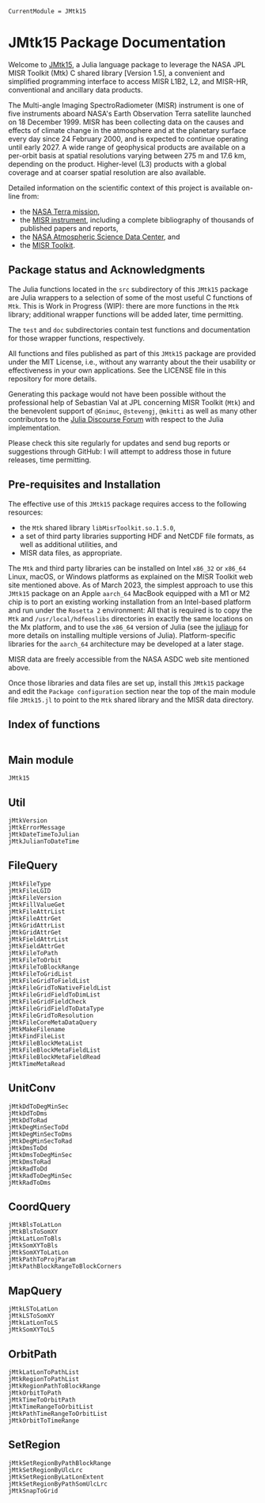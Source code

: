```@meta
CurrentModule = JMtk15
```

# JMtk15 Package Documentation

Welcome to [JMtk15](https://github.com/mmverstraete/JMtk15.jl), a Julia language package to leverage the NASA JPL MISR Toolkit (Mtk) C shared library [Version 1.5], a convenient and simplified programming interface to access MISR L1B2, L2, and MISR-HR, conventional and ancillary data products.

The Multi-angle Imaging SpectroRadiometer (MISR) instrument is one of five instruments aboard NASA's Earth Observation Terra satellite launched on 18 December 1999. MISR has been collecting data on the causes and effects of climate change in the atmosphere and at the planetary surface every day since 24 February 2000, and is expected to continue operating until early 2027. A wide range of geophysical products are available on a per-orbit basis at spatial resolutions varying between 275 m and 17.6 km, depending on the product. Higher-level (L3) products with a global coverage and at coarser spatial resolution are also available.

Detailed information on the scientific context of this project is available on-line from:

* the [NASA Terra mission](https://terra.nasa.gov/about/mission),
* the [MISR instrument](https://misr.jpl.nasa.gov/), including a complete bibliography of thousands of published papers and reports,
* the [NASA Atmospheric Science Data Center](https://asdc.larc.nasa.gov/project/MISR), and
* the [MISR Toolkit](https://github.com/nasa/MISR-Toolkit).

## Package status and Acknowledgments

The Julia functions located in the `src` subdirectory of this `JMtk15` package are Julia wrappers to a selection of some of the most useful C functions of `Mtk`. This is Work in Progress (WIP): there are more functions in the `Mtk` library; additional wrapper functions will be added later, time permitting.

The `test` and `doc` subdirectories contain test functions and documentation for those wrapper functions, respectively.

All functions and files published as part of this `JMtk15` package are provided under the MIT License, i.e., without any warranty about the their usability or effectiveness in your own applications. See the LICENSE file in this repository for more details.

Generating this package would not have been possible without the professional help of Sebastian Val at JPL concerning MISR Toolkit (`Mtk`) and the benevolent support of `@Gnimuc`, `@stevengj`, `@mkitti` as well as many other contributors to the [Julia Discourse Forum](https://discourse.julialang.org/) with respect to the Julia implementation.

Please check this site regularly for updates and send bug reports or suggestions through GitHub: I will attempt to address those in future releases, time permitting.

## Pre-requisites and Installation

The effective use of this `JMtk15` package requires access to the following resources:

* the `Mtk` shared library `libMisrToolkit.so.1.5.0`,
* a set of third party libraries supporting HDF and NetCDF file formats, as well as additional utilities, and
* MISR data files, as appropriate.

The `Mtk` and third party libraries can be installed on Intel `x86_32` or `x86_64` Linux, macOS, or Windows platforms as explained on the MISR Toolkit web site mentioned above. As of March 2023, the simplest approach to use this `JMtk15` package on an Apple `aarch_64` MacBook equipped with a M1 or M2 chip is to port an existing working installation from an Intel-based platform and run under the `Rosetta 2` environment: All that is required is to copy the `Mtk` and `/usr/local/hdfeoslibs` directories in exactly the same locations on the Mx platform, and to use the `x86_64` version of Julia (see the [juliaup](https://github.com/JuliaLang/juliaup) for more details on installing multiple versions of Julia). Platform-specific libraries for the `aarch_64` architecture may be developed at a later stage.

MISR data are freely accessible from the NASA ASDC web site mentioned above.

Once those libraries and data files are set up, install this `JMtk15` package and edit the `Package configuration` section near the top of the main module file `JMtk15.jl` to point to the `Mtk` shared library and the MISR data directory.

## Index of functions

```@index
```

## Main module

```@docs
JMtk15
```

## Util

```@docs
jMtkVersion
jMtkErrorMessage
jMtkDateTimeToJulian
jMtkJulianToDateTime
```

## FileQuery

```@docs
jMtkFileType
jMtkFileLGID
jMtkFileVersion
jMtkFillValueGet
jMtkFileAttrList
jMtkFileAttrGet
jMtkGridAttrList
jMtkGridAttrGet
jMtkFieldAttrList
jMtkFieldAttrGet
jMtkFileToPath
jMtkFileToOrbit
jMtkFileToBlockRange
jMtkFileToGridList
jMtkFileGridToFieldList
jMtkFileGridToNativeFieldList
jMtkFileGridFieldToDimList
jMtkFileGridFieldCheck
jMtkFileGridFieldToDataType
jMtkFileGridToResolution
jMtkFileCoreMetaDataQuery
jMtkMakeFilename
jMtkFindFileList
jMtkFileBlockMetaList
jMtkFileBlockMetaFieldList
jMtkFileBlockMetaFieldRead
jMtkTimeMetaRead
```

## UnitConv

```@docs
jMtkDdToDegMinSec
jMtkDdToDms
jMtkDdToRad
jMtkDegMinSecToDd
jMtkDegMinSecToDms
jMtkDegMinSecToRad
jMtkDmsToDd
jMtkDmsToDegMinSec
jMtkDmsToRad
jMtkRadToDd
jMtkRadToDegMinSec
jMtkRadToDms
```

## CoordQuery

```@docs
jMtkBlsToLatLon
jMtkBlsToSomXY
jMtkLatLonToBls
jMtkSomXYToBls
jMtkSomXYToLatLon
jMtkPathToProjParam
jMtkPathBlockRangeToBlockCorners
```

## MapQuery

```@docs
jMtkLSToLatLon
jMtkLSToSomXY
jMtkLatLonToLS
jMtkSomXYToLS
```

## OrbitPath

```@docs
jMtkLatLonToPathList
jMtkRegionToPathList
jMtkRegionPathToBlockRange
jMtkOrbitToPath
jMtkTimeToOrbitPath
jMtkTimeRangeToOrbitList
jMtkPathTimeRangeToOrbitList
jMtkOrbitToTimeRange
```

## SetRegion

```@docs
jMtkSetRegionByPathBlockRange
jMtkSetRegionByUlcLrc
jMtkSetRegionByLatLonExtent
jMtkSetRegionByPathSomUlcLrc
jMtkSnapToGrid
```
